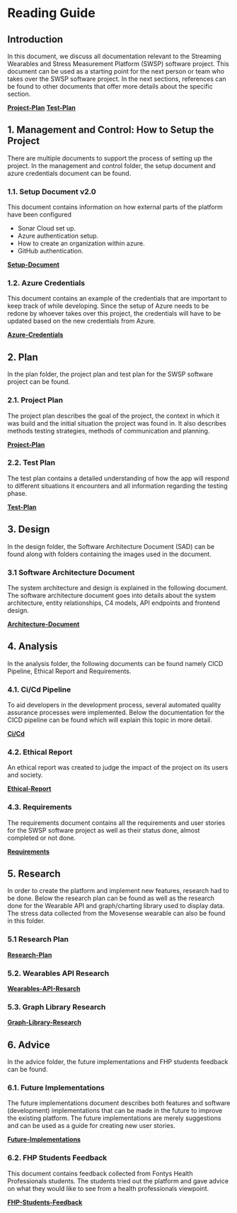 
# Reading Guide
 ## Introduction
In this document, we discuss all documentation relevant to the Streaming Wearables and Stress Measurement Platform (SWSP) software project. This document can be used as a starting point for the next person or team who takes over the SWSP software project. In the next sections, references can be found to other documents that offer more details about the specific section.

 **[Project-Plan](https://github.com/Fontys-Stress-Wearables/Documentation/blob/main/Plan/Project%20Plan.docx)** 
 **[Test-Plan](https://github.com/Fontys-Stress-Wearables/Documentation/blob/main/Plan/Test%20Plan.docx)** 


## 1. Management and Control: How to Setup the Project
There are multiple documents to support the process of setting up the project. In the management and control folder, the setup document and azure credentials document can be found.


### 1.1.  Setup Document v2.0
This document contains information on how external parts of the platform have been configured
- Sonar Cloud set up.
- Azure authentication setup.
- How to create an organization within azure.
- GitHub authentication.

 **[Setup-Document](https://github.com/Fontys-Stress-Wearables/Documentation/blob/main/Management%20%26%20Control/Setup%20Document.docx)** 

### 1.2. Azure Credentials
This document contains an example of the credentials that are important to keep track of while developing. Since the setup of Azure needs to be redone by whoever takes over this project, the credentials will have to be updated based on the new credentials from Azure.

 **[Azure-Credentials](https://github.com/Fontys-Stress-Wearables/Documentation/blob/main/Management%20%26%20Control/Azure%20Credentials.docx)** 

## 2. Plan
In the plan folder, the project plan and test plan for the SWSP software project can be found.

### 2.1. Project Plan
The project plan describes the goal of the project, the context in which it was build and the initial situation the project was found in. It also describes methods testing strategies, methods of communication and planning.

 **[Project-Plan](https://github.com/Fontys-Stress-Wearables/Documentation/blob/main/Plan/Project%20Plan.docx)** 

### 2.2. Test Plan
The test plan contains a detailed understanding of how the app will respond to different situations it encounters and all information regarding the testing phase.

 **[Test-Plan](https://github.com/Fontys-Stress-Wearables/Documentation/blob/main/Plan/Test%20Plan.docx)** 

## 3. Design
In the design folder, the Software Architecture Document (SAD) can be found along with folders containing the images used in the document.

### 3.1 Software Architecture Document
The system architecture and design is explained in the following document. The software architecture document goes into details about the system architecture, entity relationships, C4 models, API endpoints and frontend design.

 **[Architecture-Document](https://github.com/Fontys-Stress-Wearables/Documentation/blob/main/Design/Software%20Architecture.docx)** 
 
## 4. Analysis
In the analysis folder, the following documents can be found namely CICD Pipeline, Ethical Report and Requirements.

### 4.1. Ci/Cd Pipeline
To aid developers in the development process, several automated quality assurance processes were implemented. Below the documentation for the CICD pipeline can be found which will explain this topic in more detail.

 **[Ci/Cd](https://github.com/Fontys-Stress-Wearables/Documentation/blob/main/Analysis/CICD%20Pipeline.docx)** 
### 4.2. Ethical Report
An ethical report was created to judge the impact of the project on its users and society.

 **[Ethical-Report](https://github.com/Fontys-Stress-Wearables/Documentation/blob/main/Analysis/Ethical%20Report.docx)** 
### 4.3. Requirements
The requirements document contains all the requirements and user stories for the SWSP software project as well as their status done, almost completed or not done.

 **[Requirements](https://github.com/Fontys-Stress-Wearables/Documentation/blob/main/Analysis/Requirements.docx)** 

## 5. Research
In order to create the platform and implement new features, research had to be done. Below the research plan can be found as well as the research done for the Wearable API and graph/charting library used to display data. The stress data collected from the Movesense wearable can also be found in this folder.

### 5.1 Research Plan
 **[Research-Plan](https://github.com/Fontys-Stress-Wearables/Documentation/blob/main/Research/Research%20plan.docx)** 
### 5.2. Wearables API Research
 **[Wearables-API-Resarch](https://github.com/Fontys-Stress-Wearables/Documentation/blob/main/Research/Wearables%20API%20Research.docx)**  
### 5.3. Graph Library Research
 **[Graph-Library-Research](https://github.com/Fontys-Stress-Wearables/Documentation/blob/main/Research/Graph%20Library%20Research.docx)**  
 
## 6. Advice
In the advice folder, the future implementations and FHP students feedback can be found.

### 6.1. Future Implementations
The future implementations document describes both features and software (development) implementations that can be made in the future to improve the existing platform. The future implementations are merely suggestions and can be used as a guide for creating new user stories.

 **[Future-Implementations](https://github.com/Fontys-Stress-Wearables/Documentation/blob/main/Advice/Future%20Implementations.docx)** 
### 6.2. FHP Students Feedback
This document contains feedback collected from Fontys Health Professionals students. The students tried out the platform and gave advice on what they would like to see from a health professionals viewpoint.

 **[FHP-Students-Feedback](https://github.com/Fontys-Stress-Wearables/Documentation/blob/main/Advice/FHP%20Students%20Feedback%20Caregiver%20Dashboard.docx)**
